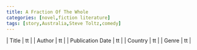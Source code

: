 ```yaml
---
title: A Fraction Of The Whole
categories: [novel,fiction literature]
tags: [story,Australia,Steve Toltz,comedy]
---
```

        
| Title | tt |
| Author | tt  |
| Publication Date | tt   |
| Country | tt |
| Genre | tt  |
        